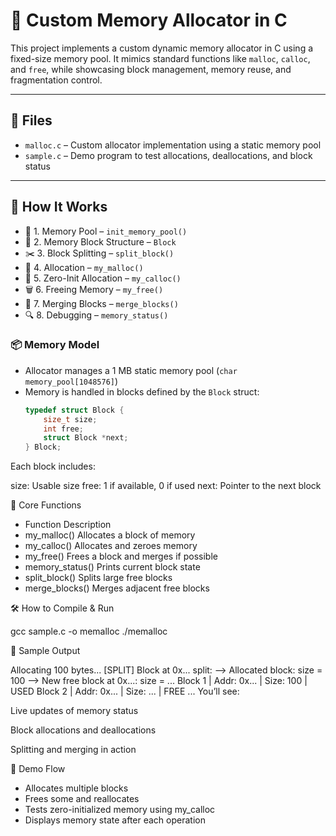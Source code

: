 # 🧠 Custom Memory Allocator in C

This project implements a custom dynamic memory allocator in C using a fixed-size memory pool. It mimics standard functions like `malloc`, `calloc`, and `free`, while showcasing block management, memory reuse, and fragmentation control.

---

## 📁 Files

- `malloc.c` – Custom allocator implementation using a static memory pool
- `sample.c` – Demo program to test allocations, deallocations, and block status

---

## 🚀 How It Works

- 🧱 1. Memory Pool – `init_memory_pool()`
- 🧩 2. Memory Block Structure – `Block`
- ✂️ 3. Block Splitting – `split_block()`
- 🧵 4. Allocation – `my_malloc()`
- 🧽 5. Zero-Init Allocation – `my_calloc()`
- 🗑️ 6. Freeing Memory – `my_free()`
- 🧬 7. Merging Blocks – `merge_blocks()`
- 🔍 8. Debugging – `memory_status()`


### 📦 Memory Model

- Allocator manages a 1 MB static memory pool (`char memory_pool[1048576]`)
- Memory is handled in blocks defined by the `Block` struct:
  ```c
  typedef struct Block {
      size_t size;
      int free;
      struct Block *next;
  } Block;
Each block includes:

size: Usable size
free: 1 if available, 0 if used
next: Pointer to the next block

🔧 Core Functions

- Function	Description
- my_malloc()	Allocates a block of memory
- my_calloc()	Allocates and zeroes memory
- my_free()	Frees a block and merges if possible
- memory_status()	Prints current block state
- split_block()	Splits large free blocks
- merge_blocks()	Merges adjacent free blocks


🛠️ How to Compile & Run

gcc sample.c -o memalloc
./memalloc


📌 Sample Output

Allocating 100 bytes...
[SPLIT] Block at 0x... split:
--> Allocated block: size = 100
--> New free block at 0x...: size = ...
Block 1 | Addr: 0x... | Size: 100 | USED
Block 2 | Addr: 0x... | Size: ... | FREE
...
You’ll see:

Live updates of memory status

Block allocations and deallocations

Splitting and merging in action

🧪 Demo Flow

- Allocates multiple blocks
- Frees some and reallocates
- Tests zero-initialized memory using my_calloc
- Displays memory state after each operation
